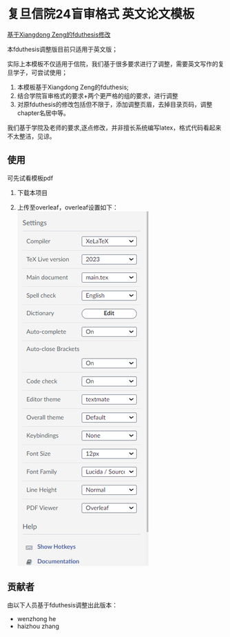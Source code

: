 # 复旦信院24盲审格式 英文论文模板


[基于Xiangdong Zeng的fduthesis修改](https://github.com/stone-zeng/fduthesis)


本fduthesis调整版目前只适用于英文版；

实际上本模板不仅适用于信院，我们基于很多要求进行了调整，需要英文写作的复旦学子，可尝试使用；


1. 本模板基于Xiangdong Zeng的fduthesis;
2. 结合学院盲审格式的要求+两个更严格的组的要求，进行调整
3. 对原fduthesis的修改包括但不限于，添加调整页眉，去掉目录页码，调整chapter名居中等。


我们基于学院及老师的要求,逐点修改，并非擅长系统编写latex，格式代码看起来不太整洁，见谅。


## 使用

可先试看模板pdf


1. 下载本项目

2. 上传至overleaf，overleaf设置如下：
![overleaf-setup](overleaf-setup.png)


## 贡献者

由以下人员基于fduthesis调整出此版本：
   * wenzhong he
   * haizhou zhang
